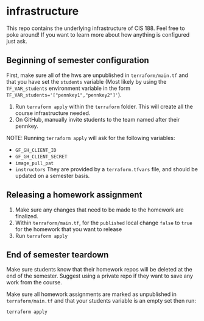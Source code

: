 # infrastructure

This repo contains the underlying infrastructure of CIS 188. Feel free to poke around! If you want to learn more about how anything is configured just ask.

## Beginning of semester configuration

First, make sure all of the hws are unpublished in `terraform/main.tf` and that you have set the `students` variable (Most likely by using the `TF_VAR_students` environment variable in the form `TF_VAR_students='["pennkey1","pennkey2"]'`).

1. Run `terraform apply` within the `terraform` folder. This will create all the course infrastructure needed.
2. On GitHub, manually invite students to the team named after their pennkey.

NOTE: Running `terraform apply` will ask for the following variables:
- `GF_GH_CLIENT_ID`
- `GF_GH_CLIENT_SECRET` 
- `image_pull_pat`
- `instructors`
They are provided by a `terraform.tfvars` file, and should be updated on a semester basis.
## Releasing a homework assignment

1. Make sure any changes that need to be made to the homework are finalized.
2. Within `terraform/main.tf`, for the `published` local change `false` to `true` for the homework that you want to release
3. Run `terraform apply`

## End of semester teardown

Make sure students know that their homework repos will be deleted at the end of the semester. Suggest using a private repo if they want to save any work from the course.

Make sure all homework assignments are marked as unpublished in `terraform/main.tf` and that your students variable is an empty set then run:

```bash
terraform apply
```
